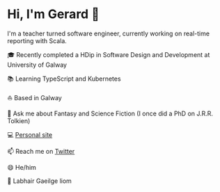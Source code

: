 # Hi, I'm Gerard 👋

I'm a teacher turned software engineer, currently working on real-time reporting with Scala.

🎓 Recently completed a HDip in Software Design and Development at University of Galway

📚 Learning TypeScript and Kubernetes

⛵ Based in Galway

🧙 Ask me about Fantasy and Science Fiction (I once did a PhD on J.R.R. Tolkien)

💻 [Personal site](https://gerardhynes.com/)

📫 Reach me on [Twitter](https://twitter.com/Gerard_K_Hynes)

😄 He/him

👋 Labhair Gaeilge liom
